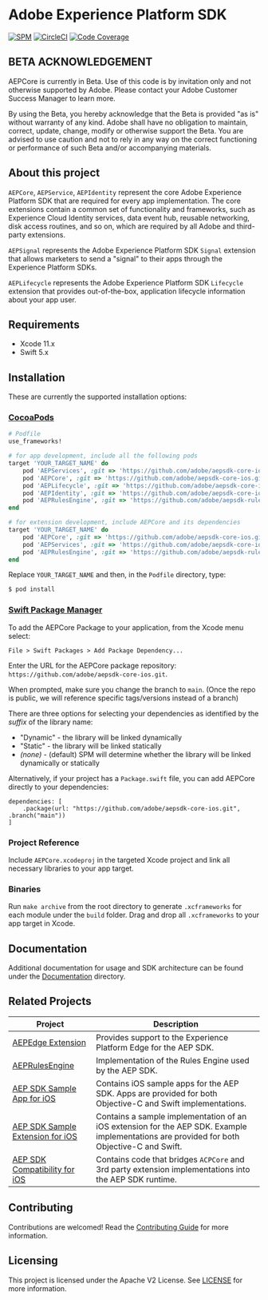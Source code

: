 # Adobe Experience Platform SDK

<!--
on [![Cocoapods](https://img.shields.io/cocoapods/v/AEPCore.svg?color=orange&label=AEPCore&logo=apple&logoColor=white)](https://cocoapods.org/pods/AEPCore)
-->
[![SPM](https://img.shields.io/badge/SPM-Supported-orange.svg?logo=apple&logoColor=white)](https://swift.org/package-manager/)
[![CircleCI](https://img.shields.io/circleci/project/github/adobe/aepsdk-core-ios/master.svg?logo=circleci)](https://circleci.com/gh/adobe/workflows/aepsdk-core-ios)
[![Code Coverage](https://img.shields.io/codecov/c/github/adobe/aepsdk-core-ios/main.svg?logo=codecov)](https://codecov.io/gh/adobe/aepsdk-core-ios/branch/main)

## BETA ACKNOWLEDGEMENT

AEPCore is currently in Beta. Use of this code is by invitation only and not otherwise supported by Adobe. Please contact your Adobe Customer Success Manager to learn more.

By using the Beta, you hereby acknowledge that the Beta is provided "as is" without warranty of any kind. Adobe shall have no obligation to maintain, correct, update, change, modify or otherwise support the Beta. You are advised to use caution and not to rely in any way on the correct functioning or performance of such Beta and/or accompanying materials.

## About this project

`AEPCore`, `AEPService`, `AEPIdentity` represent the core Adobe Experience Platform SDK that are required for every app implementation. The core extensions contain a common set of functionality and frameworks, such as  Experience Cloud Identity services, data event hub, reusable networking, disk access routines, and so on, which are required by all Adobe and third-party extensions.

`AEPSignal` represents the Adobe Experience Platform SDK `Signal` extension that allows marketers to send a "signal" to their apps through the Experience Platform SDKs.


`AEPLifecycle` represents the Adobe Experience Platform SDK `Lifecycle` extension that provides out-of-the-box, application lifecycle information about your app user. 
## Requirements
- Xcode 11.x
- Swift 5.x

## Installation
These are currently the supported installation options:

### [CocoaPods](https://guides.cocoapods.org/using/using-cocoapods.html)
```ruby
# Podfile
use_frameworks!

# for app development, include all the following pods
target 'YOUR_TARGET_NAME' do
    pod 'AEPServices', :git => 'https://github.com/adobe/aepsdk-core-ios.git', :branch => 'main'
    pod 'AEPCore', :git => 'https://github.com/adobe/aepsdk-core-ios.git', :branch => 'main'
    pod 'AEPLifecycle', :git => 'https://github.com/adobe/aepsdk-core-ios.git', :branch => 'main'
    pod 'AEPIdentity', :git => 'https://github.com/adobe/aepsdk-core-ios.git', :branch => 'main'
    pod 'AEPRulesEngine', :git => 'https://github.com/adobe/aepsdk-rulesengine-ios.git', :branch => 'main'
end

# for extension development, include AEPCore and its dependencies
target 'YOUR_TARGET_NAME' do
    pod 'AEPCore', :git => 'https://github.com/adobe/aepsdk-core-ios.git', :branch => 'main'
    pod 'AEPServices', :git => 'https://github.com/adobe/aepsdk-core-ios.git', :branch => 'main'
    pod 'AEPRulesEngine', :git => 'https://github.com/adobe/aepsdk-rulesengine-ios.git', :branch => 'main'
end
```

Replace `YOUR_TARGET_NAME` and then, in the `Podfile` directory, type:

```bash
$ pod install
```

### [Swift Package Manager](https://github.com/apple/swift-package-manager)

To add the AEPCore Package to your application, from the Xcode menu select:

`File > Swift Packages > Add Package Dependency...`

Enter the URL for the AEPCore package repository: `https://github.com/adobe/aepsdk-core-ios.git`.

When prompted, make sure you change the branch to `main`. (Once the repo is public, we will reference specific tags/versions instead of a branch)

There are three options for selecting your dependencies as identified by the *suffix* of the library name:

- "Dynamic" - the library will be linked dynamically
- "Static" - the library will be linked statically
- *(none)* - (default) SPM will determine whether the library will be linked dynamically or statically

Alternatively, if your project has a `Package.swift` file, you can add AEPCore directly to your dependencies:

```
dependencies: [
    .package(url: "https://github.com/adobe/aepsdk-core-ios.git", .branch("main"))
]
```

### Project Reference

Include `AEPCore.xcodeproj` in the targeted Xcode project and link all necessary libraries to your app target.

### Binaries

Run `make archive` from the root directory to generate `.xcframeworks` for each module under the `build` folder. Drag and drop all `.xcframeworks` to your app target in Xcode.

## Documentation

Additional documentation for usage and SDK architecture can be found under the [Documentation](Documentation/README.md) directory.

## Related Projects

| Project      | Description |
| ------------ | ----------- |
| [AEPEdge Extension](https://github.com/adobe/aepsdk-edge-ios) | Provides support to the Experience Platform Edge for the AEP SDK. |
| [AEPRulesEngine](https://github.com/adobe/aepsdk-rulesengine-ios) | Implementation of the Rules Engine used by the AEP SDK. |
| [AEP SDK Sample App for iOS](https://github.com/adobe/aepsdk-sample-app-ios) | Contains iOS sample apps for the AEP SDK. Apps are provided for both Objective-C and Swift implementations. |
| [AEP SDK Sample Extension for iOS](https://github.com/adobe/aepsdk-sample-extension-ios) | Contains a sample implementation of an iOS extension for the AEP SDK. Example implementations are provided for both Objective-C and Swift.
| [AEP SDK Compatibility for iOS](https://github.com/adobe/aepsdk-compatibility-ios) | Contains code that bridges `ACPCore` and 3rd party extension implementations into the AEP SDK runtime. |

## Contributing

Contributions are welcomed! Read the [Contributing Guide](./.github/CONTRIBUTING.md) for more information.

## Licensing

This project is licensed under the Apache V2 License. See [LICENSE](LICENSE) for more information.
